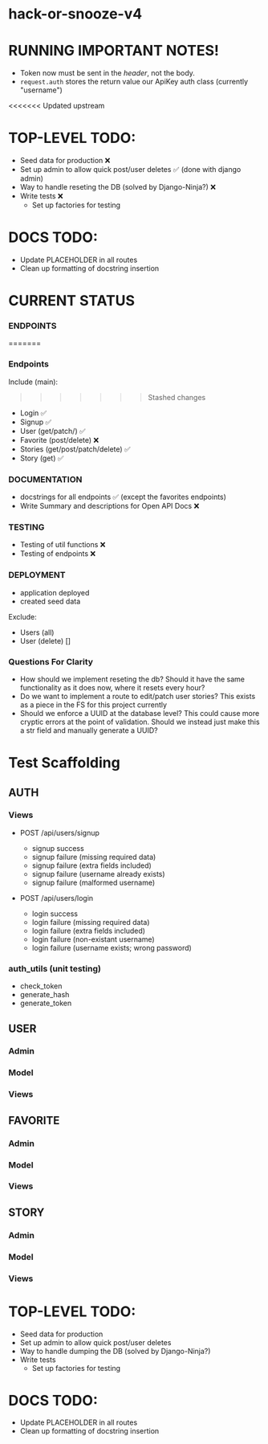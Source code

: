 # hack-or-snooze-v4

# RUNNING IMPORTANT NOTES!

- Token now must be sent in the *header*, not the body.
- `request.auth` stores the return value our ApiKey auth class (currently "username")

<<<<<<< Updated upstream
# TOP-LEVEL TODO:
- Seed data for production ❌
- Set up admin to allow quick post/user deletes ✅ (done with django admin)
- Way to handle reseting the DB (solved by Django-Ninja?) ❌
- Write tests ❌
  - Set up factories for testing

# DOCS TODO:
- Update PLACEHOLDER in all routes
- Clean up formatting of docstring insertion



# CURRENT STATUS
### ENDPOINTS
=======
### Endpoints
Include (main):
>>>>>>> Stashed changes
- Login ✅
- Signup ✅
- User (get/patch/) ✅
- Favorite (post/delete) ❌
- Stories (get/post/patch/delete) ✅
- Story (get) ✅

### DOCUMENTATION
- docstrings for all endpoints ✅ (except the favorites endpoints)
- Write Summary and descriptions for Open API Docs ❌

### TESTING
- Testing of util functions ❌
- Testing of endpoints ❌

### DEPLOYMENT
- application deployed
- created seed data


Exclude:
- Users (all)
- User (delete) []

### Questions For Clarity
- How should we implement reseting the db? Should it have the same functionality as it does now, where it resets every hour?
- Do we want to implement a route to edit/patch user stories? This exists as a piece in the FS for this project currently
- Should we enforce a UUID at the database level? This could cause more cryptic errors at the point of validation. Should we instead just make this a str field and manually generate a UUID?

# Test Scaffolding

## AUTH
### Views
- POST /api/users/signup
  - signup success
  - signup failure (missing required data)
  - signup failure (extra fields included)
  - signup failure (username already exists)
  - signup failure (malformed username)

- POST /api/users/login
  - login success
  - login failure (missing required data)
  - login failure (extra fields included)
  - login failure (non-existant username)
  - login failure (username exists; wrong password)

### auth_utils (unit testing)
- check_token
- generate_hash
- generate_token

## USER
### Admin
### Model
### Views

## FAVORITE
### Admin
### Model
### Views

## STORY
### Admin
### Model
### Views

# TOP-LEVEL TODO:
- Seed data for production
- Set up admin to allow quick post/user deletes
- Way to handle dumping the DB (solved by Django-Ninja?)
- Write tests
  - Set up factories for testing

# DOCS TODO:
- Update PLACEHOLDER in all routes
- Clean up formatting of docstring insertion


<!-- # Learnings From Cupcakes
- Schemas can have a class Config with attr exclude to allow or deny additional
  arguments in the payload
- setting response in the api decorator will type the response for Open API
  documentation. We'll need to do this for every route otherwise it will use
  "str" by default
- be mindful of naming for the schemas. These will be directly used on the
  generated documentation.
- using default values in the schemas (set to None) will allow us to have
  optional fields (for something like a patch request). However, the caveat is
  that we need to iterate over that payload using `exclude_unset=True`. Without
  this, we will get database errors when it tries to set Null values from that
  default None established in the Schema -->